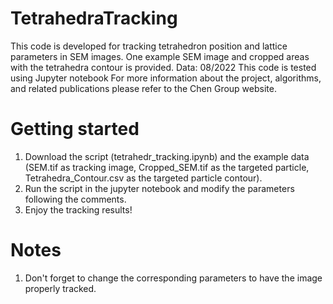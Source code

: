 # TetrahedraTracking

This code is developed for tracking tetrahedron position and lattice parameters in SEM images. One example SEM image and cropped areas with the tetrahedra contour is provided.
Data: 08/2022
This code is tested using Jupyter notebook
For more information about the project, algorithms, and related publications please refer to the Chen Group website.

# Getting started
1. Download the script (tetrahedr_tracking.ipynb) and the example data (SEM.tif as tracking image, Cropped_SEM.tif as the targeted particle, Tetrahedra_Contour.csv as the targeted particle contour).
2. Run the script in the jupyter notebook and modify the parameters following the comments.
3. Enjoy the tracking results!

# Notes
1. Don't forget to change the corresponding parameters to have the image properly tracked.
